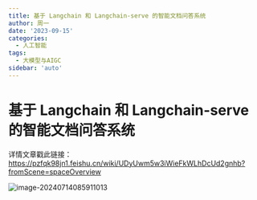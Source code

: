 ```yaml
---
title: 基于 Langchain 和 Langchain-serve 的智能文档问答系统
author: 周一
date: '2023-09-15'
categories:
  - 人工智能
tags:
  - 大模型与AIGC
sidebar: 'auto'
---
```




# 基于 Langchain 和 Langchain-serve 的智能文档问答系统

详情文章戳此链接：https://pzfqk98jn1.feishu.cn/wiki/UDyUwm5w3iWieFkWLhDcUd2gnhb?fromScene=spaceOverview

![image-20240714085911013](https://mondaylab-1309616765.cos.ap-shanghai.myqcloud.com/images/202407140859186.png)